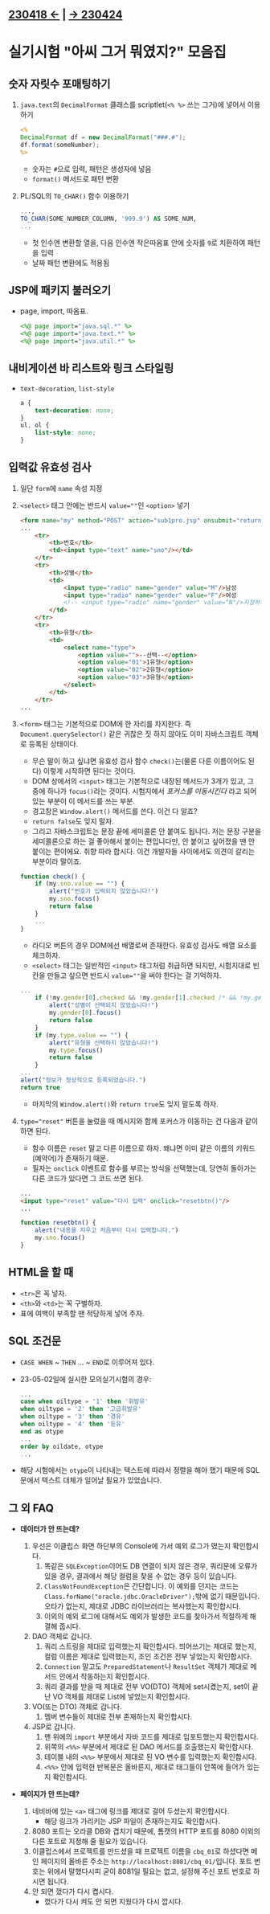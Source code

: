 ## [230418 ←](/230130-_Spring/230418/) | [→ 230424](/230130-_Spring/230424/)

# 실기시험 "아씨 그거 뭐였지?" 모음집

## 숫자 자릿수 포매팅하기

1. `java.text`의 `DecimalFormat` 클래스를 scriptlet(`<% %>` 쓰는 그거)에 넣어서 이용하기

    ```jsp
    <%
    DecimalFormat df = new DecimalFormat("###.#");
    df.format(someNumber);
    %>
    ```

    - 숫자는 `#`으로 입력, 패턴은 생성자에 넣음
    - `format()` 메서드로 패턴 변환

1. PL/SQL의 `TO_CHAR()` 함수 이용하기

    ```sql
    ...,
    TO_CHAR(SOME_NUMBER_COLUMN, '999.9') AS SOME_NUM,
    ...
    ```

    - 첫 인수엔 변환할 열을, 다음 인수엔 작은따옴표 안에 숫자를 `9`로 치환하여 패턴을 입력
    - 날짜 패턴 변환에도 적용됨

## JSP에 패키지 불러오기

- page, import, 따옴표.

    ```jsp
    <%@ page import="java.sql.*" %>
    <%@ page import="java.text.*" %>
    <%@ page import="java.util.*" %>
    ```

## 내비게이션 바 리스트와 링크 스타일링

- `text-decoration`, `list-style`

    ```css
    a {
        text-decoration: none;
    }
    ul, ol {
        list-style: none;
    }
    ```

## 입력값 유효성 검사

1. 일단 `form`에 `name` 속성 지정
1. `<select>` 태그 안에는 반드시 `value=""`인 `<option>` 넣기

    ```html
    <form name="my" method="POST" action="sub1pro.jsp" onsubmit="return check();">
    ...
        <tr>
            <th>번호</th>
            <td><input type="text" name="sno"/></td>
        </tr>
        <tr>
            <th>성별</th>
            <td>
                <input type="radio" name="gender" value="M"/>남성
                <input type="radio" name="gender" value="F"/>여성
                <!-- <input type="radio" name="gender" value="N"/>지정하지 않음 -->
            </td>
        </tr>
        <tr>
            <th>유형</th>
            <td>
                <select name="type">
                    <option value="">--선택--</option>
                    <option value="01">1유형</option>
                    <option value="02">2유형</option>
                    <option value="03">3유형</option>
                </select>
            </td>
        </tr>
    ...
    ```

1. `<form>` 태그는 기본적으로 DOM에 한 자리를 차지한다. 즉 `Document.querySelector()` 같은 귀찮은 짓 하지 않아도 이미 자바스크립트 객체로 등록된 상태이다.
    - 무슨 말이 하고 싶냐면 유효성 검사 함수 `check()`는(물론 다른 이름이어도 된다) 이렇게 시작하면 된다는 것이다.
    - DOM 상에서의 `<input>` 태그는 기본적으로 내장된 메서드가 3개가 있고, 그 중에 하나가 `focus()`라는 것이다. 시험지에서 _포커스를 이동시킨다_ 라고 되어 있는 부분이 이 메서드를 쓰는 부분.
    - 경고창은 `Window.alert()` 메서드를 쓴다. 이건 다 알죠?
    - `return false`도 잊지 말자.
    - 그리고 자바스크립트는 문장 끝에 세미콜론 안 붙여도 됩니다. 저는 문장 구분을 세미콜론으로 하는 걸 좋아해서 붙이는 편입니다만, 안 붙이고 싶어졌을 땐 안 붙이는 편이에요. 취향 따라 합시다. 이건 개발자들 사이에서도 의견이 갈리는 부분이라 말이죠.

    ```js
    function check() {
        if (my.sno.value == "") {
            alert("번호가 입력되지 않았습니다!")
            my.sno.focus()
            return false
        }
        ...
    }
    ```

    - 라디오 버튼의 경우 DOM에선 배열로써 존재한다. 유효성 검사도 배열 요소를 체크하자.
    - `<select>` 태그는 일반적인 `<input>` 태그처럼 취급하면 되지만, 시험지대로 빈 칸을 만들고 싶으면 반드시 `value=""`을 써야 한다는 걸 기억하자.

    ```js
    ...
        if (!my.gender[0].checked && !my.gender[1].checked /* && !my.gender[2].checked */) {
            alert("성별이 선택되지 않았습니다!")
            my.gender[0].focus()
            return false
        }
        if (my.type.value == "") {
            alert("유형을 선택하지 않았습니다!")
            my.type.focus()
            return false
        }
    ...
    alert("정보가 정상적으로 등록되었습니다.")
    return true
    ```

    - 마지막의 `Window.alert()`와 `return true`도 잊지 말도록 하자.

1. `type="reset"` 버튼을 눌렀을 때 메시지와 함께 포커스가 이동하는 건 다음과 같이 하면 된다.
    - 함수 이름은 `reset` 말고 다른 이름으로 하자. 왜냐면 이미 같은 이름의 키워드(예약어)가 존재하기 때문.
    - 필자는 `onclick` 이벤트로 함수를 부르는 방식을 선택했는데, 당연히 돌아가는 다른 코드가 있다면 그 코드 쓰면 된다.

    ```html
    ...
    <input type="reset" value="다시 입력" onclick="resetbtn()"/>
    ...
    ```

    ```js
    function resetbtn() {
        alert("내용을 지우고 처음부터 다시 입력합니다.")
        my.sno.focus()
    }
    ```

## HTML을 할 때

- `<tr>`은 꼭 넣자.
- `<th>`와 `<td>`는 꼭 구별하자.
- 표에 여백이 부족할 땐 적당하게 넣어 주자.

## SQL 조건문

- `CASE WHEN` ~ `THEN` ... ~ `END`로 이루어져 있다.
- 23-05-02일에 실시한 모의실기시험의 경우:

    ```sql
    ...
    case when oiltype = '1' then '휘발유' 
    when oiltype = '2' then '고급휘발유' 
    when oiltype = '3' then '경유'
    when oiltype = '4' then '등유'
    end as otype
    ...
    order by oildate, otype
    ...
    ```

- 해당 시험에서는 `otype`이 나타내는 텍스트에 따라서 정렬을 해야 했기 때문에 SQL문에서 텍스트 대체가 일어날 필요가 있었습니다.

## 그 외 FAQ

- **데이터가 안 뜨는데?**
    1. 우선은 이클립스 화면 하단부의 Console에 가서 예외 로그가 떴는지 확인합시다.
        1. 똑같은 `SQLException`이어도 DB 연결이 되지 않은 경우, 쿼리문에 오류가 있을 경우, 결과에서 해당 컬럼을 찾을 수 없는 경우 등이 있습니다.
        1. `ClassNotFoundException`은 간단합니다. 이 예외를 던지는 코드는 `Class.forName("oracle.jdbc.OracleDriver");`밖에 없기 때문입니다. 오타가 없는지, 제대로 JDBC 라이브러리는 복사했는지 확인합시다.
        1. 이외의 예외 로그에 대해서도 예외가 발생한 코드를 찾아가서 적절하게 해결해 줍시다.
    1. DAO 객체로 갑니다.
        1. 쿼리 스트링을 제대로 입력했는지 확인합시다. 띄어쓰기는 제대로 했는지, 컬럼 이름은 제대로 입력했는지, 조인 조건은 전부 넣었는지 확인합시다.
        1. `Connection` 말고도 `PreparedStatement`나 `ResultSet` 객체가 제대로 메서드 안에서 작동하는지 확인합시다.
        1. 쿼리 결과를 받을 때 제대로 전부 VO(DTO) 객체에 set시켰는지, set이 끝난 VO 객체를 제대로 List에 넣었는지 확인합시다.
    1. VO(또는 DTO) 객체로 갑니다.
        1. 멤버 변수들이 제대로 전부 존재하는지 확인합시다.
    1. JSP로 갑니다.
        1. 맨 위에의 `import` 부분에서 자바 코드를 제대로 임포트했는지 확인합시다.
        1. 위쪽의 `<%%>` 부분에서 제대로 된 DAO 메서드를 호출했는지 확인합시다.
        1. 테이블 내의 `<%%>` 부분에서 제대로 된 VO 변수를 입력했는지 확인합시다.
        1. `<%%>` 안에 입력한 반복문은 올바른지, 제대로 태그들이 안쪽에 들어가 있는지 확인합시다.

- **페이지가 안 뜨는데?**
    1. 네비바에 있는 `<a>` 태그에 링크를 제대로 걸어 두셨는지 확인합시다.
        - 해당 링크가 가리키는 JSP 파일이 존재하는지도 확인합시다.
    1. 8080 포트는 오라클 DB와 겹치기 때문에, 톰캣의 HTTP 포트를 8080 이외의 다른 포트로 지정해 줄 필요가 있습니다.
    1. 이클립스에서 프로젝트를 만드셨을 때 프로젝트 이름을 `cbq_01`로 하셨다면 메인 페이지의 올바른 주소는 `http://localhost:8081/cbq_01/`입니다. 포트 번호는 위에서 말했다시피 굳이 8081일 필요는 없고, 설정해 주신 포트 번호로 하시면 됩니다.
    1. 안 되면 껐다가 다시 켭시다.
        - 껐다가 다시 켜도 안 되면 지웠다가 다시 깝시다.